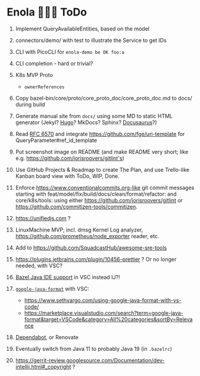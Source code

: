 <!--
    SPDX-License-Identifier: Apache-2.0

    Copyright 2023 The Enola <https://enola.dev> Authors

    Licensed under the Apache License, Version 2.0 (the "License");
    you may not use this file except in compliance with the License.
    You may obtain a copy of the License at

        https://www.apache.org/licenses/LICENSE-2.0

    Unless required by applicable law or agreed to in writing, software
    distributed under the License is distributed on an "AS IS" BASIS,
    WITHOUT WARRANTIES OR CONDITIONS OF ANY KIND, either express or implied.
    See the License for the specific language governing permissions and
    limitations under the License.
-->

# Enola 🕵🏾‍♀️ ToDo

1. Implement QueryAvailableEntities, based on the model
1. connectors/demo/ with test to illustrate the Service to get IDs
1. CLI with PicoCLI for `enola-demo be OK foo:a`
1. CLI completion - hard or trivial?

1. K8s MVP Proto

    - `ownerReferences`

1. Copy bazel-bin/core/proto/core_proto_doc/core_proto_doc.md to docs/ during build

1. Generate manual site from `docs/` using some MD to static HTML generator (Jekyl? [Hugo](https://gohugo.io)? MkDocs? Sphinx? [Docusaurus](https://docusaurus.io)?)

1. Read [RFC 6570](https://www.rfc-editor.org/rfc/rfc6570) and integrate https://github.com/fge/uri-template for QueryParameter#ref_id_template

1. Put screenshot image on README (and make README very short; like e.g. https://github.com/jorisroovers/gitlint's)

1. Use GitHub Projects & Roadmap to create The Plan, and use Trello-like Kanban board view with ToDo, WIP, Done.

1. Enforce https://www.conventionalcommits.org-like git commit messages starting with feat/model/fix/build/docs/clean/format/refactor: and core/k8s/tools:
   using either https://github.com/jorisroovers/gitlint or https://github.com/commitizen-tools/commitizen.

1. https://unifiedjs.com ?

1. LinuxMachine MVP; incl. dmsg Kernel Log analyzer, https://github.com/prometheus/node_exporter reader, etc.

1. Add to https://github.com/SquadcastHub/awesome-sre-tools

1. https://plugins.jetbrains.com/plugin/10456-prettier ? Or no longer needed, with VSC?
1. [Bazel Java IDE support](https://github.com/vorburger/LearningBazel/blob/develop/ToDo.md) in VSC instead IJ?!
1. [`google-java-format`](https://github.com/google/google-java-format) with VSC:

    - https://www.sethvargo.com/using-google-java-format-with-vs-code/
    - https://marketplace.visualstudio.com/search?term=google-java-format&target=VSCode&category=All%20categories&sortBy=Relevance

1. [Dependabot](https://github.com//dependabot-core/issues/2196), or Renovate

1. Eventually switch from Java 11 to probably Java 19 (in `.bazelrc`)

1. https://gerrit-review.googlesource.com/Documentation/dev-intellij.html#_copyright ?
